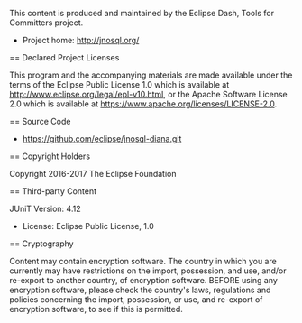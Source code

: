 This content is produced and maintained by the Eclipse Dash, Tools for
Committers project.

* Project home: http://jnosql.org/

== Declared Project Licenses

This program and the accompanying materials are made available under the terms of the Eclipse Public License 1.0 which is
 available at http://www.eclipse.org/legal/epl-v10.html, or the Apache Software License 2.0 which is available 
 at https://www.apache.org/licenses/LICENSE-2.0.


== Source Code

* https://github.com/eclipse/jnosql-diana.git

== Copyright Holders

Copyright 2016-2017 The Eclipse Foundation

== Third-party Content

JUniT Version: 4.12
* License: Eclipse Public License, 1.0


== Cryptography

Content may contain encryption software. The country in which you are currently
may have restrictions on the import, possession, and use, and/or re-export to
another country, of encryption software. BEFORE using any encryption software,
please check the country's laws, regulations and policies concerning the import,
possession, or use, and re-export of encryption software, to see if this is
permitted.